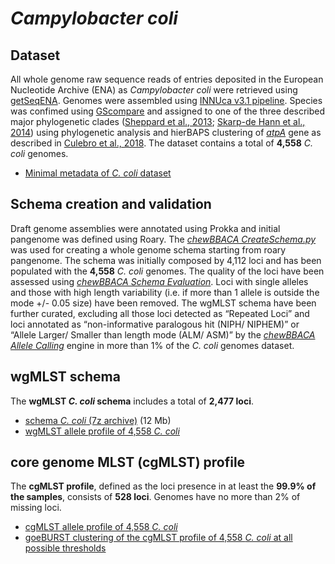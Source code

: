 # *Campylobacter coli*

## Dataset
All whole genome raw sequence reads of entries deposited in the European Nucleotide Archive (ENA) as *Campylobacter coli* were retrieved using [getSeqENA](https://github.com/B-UMMI/getSeqENA). Genomes were assembled using [INNUca v3.1 pipeline](https://github.com/INNUENDOCON/INNUca). Species was confimed using [GScompare](http://gscompare.ehu.eus/) and assigned to one of the three described major phylogenetic clades ([Sheppard et al., 2013](https://www.ncbi.nlm.nih.gov/pubmed/23279096?dopt=Abstract); [Skarp-de Hann et al., 2014](https://www.ncbi.nlm.nih.gov/pmc/articles/PMC3928612/)) using phylogenetic analysis and hierBAPS clustering of *[atpA](https://www.ncbi.nlm.nih.gov/nuccore/KF855277)* gene as described in [Culebro et al., 2018](https://www.nature.com/articles/s41598-018-21438-2). The dataset contains a total of **4,558** *C. coli* genomes.

* [Minimal metadata of *C. coli* dataset](https://drive.google.com/open?id=1CtSGEECC0PohOJmPETz4SdBRi6AcLWCI)

## Schema creation and validation
Draft genome assemblies were annotated using Prokka and initial pangenome was defined using Roary. The [*chewBBACA CreateSchema.py*](https://github.com/B-UMMI/chewBBACA/wiki/1.-Schema-Creation) was used for creating a whole genome schema starting from roary pangenome. The schema was initially composed by 4,112 loci and has been populated with the **4,558** *C. coli* genomes. The quality of the loci have been assessed using [*chewBBACA Schema Evaluation*](https://github.com/B-UMMI/chewBBACA/wiki/1.-Schema-Creation). Loci with single alleles and those with high length variability (i.e. if more than 1 allele is outside the mode +/- 0.05 size) have been removed. The wgMLST schema have been further curated, excluding all those loci detected as “Repeated Loci” and loci annotated as “non-informative paralogous hit (NIPH/ NIPHEM)” or “Allele Larger/ Smaller than length mode (ALM/ ASM)” by the [*chewBBACA Allele Calling*](https://github.com/B-UMMI/chewBBACA/wiki/2.-Allele-Calling) engine in more than 1% of the *C. coli* genomes dataset. 

## wgMLST schema
The **wgMLST *C. coli* schema** includes a total of **2,477 loci**.

* [schema *C. coli* (7z archive)](https://drive.google.com/open?id=1Pkqbl6RvRj7MLBxOJ15jmbbV13CrnVS6) (12 Mb)
* [wgMLST allele profile of 4,558 *C. coli*](https://drive.google.com/open?id=1uBpE_G7GtBJRyQ7luUWbMqrtbvpfsPWn)

## core genome MLST (cgMLST) profile
The **cgMLST profile**, defined as the loci presence in at least the **99.9% of the samples**, consists of **528 loci**. Genomes have no more than 2% of missing loci.

* [cgMLST allele profile of 4,558 *C. coli*](https://drive.google.com/open?id=1iDDQ6QmYzOybYz_i9hL59ei_XeKgjxrs)
* [goeBURST clustering of the cgMLST profile of 4,558 *C. coli* at all possible thresholds](https://drive.google.com/open?id=1xol-xDpnOOK9--FRYoFPa7chliPaWKC7)
